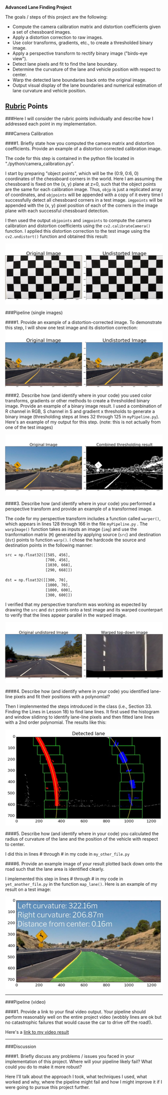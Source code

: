**Advanced Lane Finding Project**

The goals / steps of this project are the following:

* Compute the camera calibration matrix and distortion coefficients given a set of chessboard images.
* Apply a distortion correction to raw images.
* Use color transforms, gradients, etc., to create a thresholded binary image.
* Apply a perspective transform to rectify binary image ("birds-eye view").
* Detect lane pixels and fit to find the lane boundary.
* Determine the curvature of the lane and vehicle position with respect to center.
* Warp the detected lane boundaries back onto the original image.
* Output visual display of the lane boundaries and numerical estimation of lane curvature and vehicle position.

[//]: # (Image References)

[image1]: ./output/undist_chess.jpg "Undistorted"
[image2]: ./output/undist_img.jpg "Road Transformed"
[image3]: ./output/binarize_unwarp_comb.jpg "Binary Example"
[image4]: ./output/warped_img.jpg "Warp Example"
[image5]: ./output/lanes.jpg "Fit Visual"
[image6]: ./output/overlay.jpg "Output"
[video1]: ./output/project_video.mp4 "Video"

## [Rubric](https://review.udacity.com/#!/rubrics/571/view) Points
###Here I will consider the rubric points individually and describe how I addressed each point in my implementation.  

###Camera Calibration

####1. Briefly state how you computed the camera matrix and distortion coefficients. Provide an example of a distortion corrected calibration image.

The code for this step is contained in the python file located in "./python/camera_calibration.py".

I start by preparing "object points", which will be the (0:9, 0:6, 0) coordinates of the chessboard corners in the world. Here I am assuming the chessboard is fixed on the (x, y) plane at z=0, such that the object points are the same for each calibration image.  Thus, `objp` is just a replicated array of coordinates, and `objpoints` will be appended with a copy of it every time I successfully detect all chessboard corners in a test image.  `imgpoints` will be appended with the (x, y) pixel position of each of the corners in the image plane with each successful chessboard detection.  

I then used the output `objpoints` and `imgpoints` to compute the camera calibration and distortion coefficients using the `cv2.calibrateCamera()` function.  I applied this distortion correction to the test image using the `cv2.undistort()` function and obtained this result: 

![alt text][image1]

###Pipeline (single images)

####1. Provide an example of a distortion-corrected image.
To demonstrate this step, I will show one test image and its distortion correction:
![alt text][image2]
####2. Describe how (and identify where in your code) you used color transforms, gradients or other methods to create a thresholded binary image.  Provide an example of a binary image result.
I used a combination of R channel in RGB, S channel in S and gradient x thresholds to generate a binary image (thresholding steps at lines 32 through 125 in `myPipeline.py`).  Here's an example of my output for this step.  (note: this is not actually from one of the test images)

![alt text][image3]

####3. Describe how (and identify where in your code) you performed a perspective transform and provide an example of a transformed image.

The code for my perspective transform includes a function called `warper()`, which appears in lines 128 through 166 in the file `myPipeline.py` .  The `warpImage()` function takes as inputs an image (`img`) and use the tranformation matrix (`M`) generated by applying source (`src`) and destination (`dst`) points to  function `warp()`.  I chose the hardcode the source and destination points in the following manner:

```
src = np.float32([[585, 456],
                  [700, 456],
                  [1030, 668],
                  [290, 668]])
       
dst = np.float32([[300, 70],
                  [1000, 70],
                  [1000, 600],
                  [300, 600]])
```


I verified that my perspective transform was working as expected by drawing the `src` and `dst` points onto a test image and its warped counterpart to verify that the lines appear parallel in the warped image.

![alt text][image4]

####4. Describe how (and identify where in your code) you identified lane-line pixels and fit their positions with a polynomial?

Then I implenmented the steps introduced in the class (i.e., Section 33. Finding the Lines in Lesson 18) to find lane lines. It first used the histogram and window slidinng to identify lane-line pixels and then fitted lane lines with a 2nd order polynomial. The results like this:

![alt text][image5]

####5. Describe how (and identify where in your code) you calculated the radius of curvature of the lane and the position of the vehicle with respect to center.

I did this in lines # through # in my code in `my_other_file.py`

####6. Provide an example image of your result plotted back down onto the road such that the lane area is identified clearly.

I implemented this step in lines # through # in my code in `yet_another_file.py` in the function `map_lane()`.  Here is an example of my result on a test image:

![alt text][image6]

---

###Pipeline (video)

####1. Provide a link to your final video output.  Your pipeline should perform reasonably well on the entire project video (wobbly lines are ok but no catastrophic failures that would cause the car to drive off the road!).

Here's a [link to my video result](https://www.youtube.com/watch?v=LKkkoLQfzLA&feature=youtu.be)

---

###Discussion

####1. Briefly discuss any problems / issues you faced in your implementation of this project.  Where will your pipeline likely fail?  What could you do to make it more robust?

Here I'll talk about the approach I took, what techniques I used, what worked and why, where the pipeline might fail and how I might improve it if I were going to pursue this project further.  

